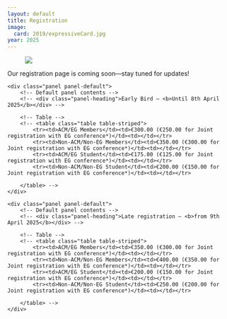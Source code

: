```yaml
---
layout: default
title: Registration
image:
  card: 2019/expressiveCard.jpg
year: 2025
---
```

<figure>
  <a href="https://events.eg.org/Expressive2019"><img src="/img/2019/register.jpg" class="img-responsive pull-center"></a>
</figure>
Our registration page is coming soon—stay tuned for updates!

<!-- Our online registration form is located at **[https://events.eg.org/Expressive2019](https://events.eg.org/Expressive2019)** (CReMA) powered by Eurographics and the Graz University of Technology.

The online form only accepts payments by credit card or bank transfer. -->

<!-- ### Expressive Registration Fees
{: .top1}
_All prices are in Euros_
{: .top-05} -->

<div class="col-12 col-sm-12 col-lg-12">

	<div class="panel panel-default">
		<!-- Default panel contents -->
		<!-- <div class="panel-heading">Early Bird – <b>Until 8th April 2025</b></div> -->

		<!-- Table -->
		<!-- <table class="table table-striped">
			<tr><td>ACM/EG Members</td><td>€300.00 (€250.00 for Joint registration with EG conference*)</td><td></td></tr>
			<tr><td>Non-ACM/Non-EG Members</td><td>€350.00 (€300.00 for Joint registration with EG conference*)</td><td></td></tr>
			<tr><td>ACM/EG Student</td><td>€175.00 (€125.00 for Joint registration with EG conference*)</td><td></td></tr>
			<tr><td>Non-ACM/Non-EG Student</td><td>€200.00 (€150.00 for Joint registration with EG conference*)</td><td></td></tr>

		</table> -->
	</div>
	
	<div class="panel panel-default">
		<!-- Default panel contents -->
		<!-- <div class="panel-heading">Late registration – <b>from 9th April 2025</b></div> -->

		<!-- Table -->
		<!-- <table class="table table-striped">
			<tr><td>ACM/EG Members</td><td>€350.00 (€300.00 for Joint registration with EG conference*)</td><td></td></tr>
			<tr><td>Non-ACM/Non-EG Members</td><td>€400.00 (€350.00 for Joint registration with EG conference*)</td><td></td></tr>
			<tr><td>ACM/EG Student</td><td>€200.00 (€150.00 for Joint registration with EG conference*)</td><td></td></tr>
			<tr><td>Non-ACM/Non-EG Student</td><td>€250.00 (€200.00 for Joint registration with EG conference*)</td><td></td></tr>

		</table> -->
	</div>
	
<!-- * A discount is granted for attendees also registered to <a href="https://www.eurographics2019.it/index.php/for-attendees/registration/">Eurographics 2025</a>. In this case, please select the appropriate "also registered to EG2025" option at the online registration form. -->

<br/>
<br/>
	
</div>

<!-- ### Registration Includes
{: .top1}

Each registration includes:

* Coffee breaks, lunches and Social Dinner for Expressive 2025;
* Participation to the Opening Ceremony, Fast Forward and Welcome Reception of [Eurographics 2025](https://eg25.cs.ucl.ac.uk/main/home.html), on 12th May 2025.

### Additional Options
{: .top1}

It is possible to buy tickets for the Expressive Social Dinner and/or for the EG Opening Ceremony, Fast Forward and Welcome Reception separately (e.g., for accompanying people):

* Ticket for the Welcome Cocktail: 20€
* Ticket for the Social Dinner: 45€

If you have any questions about registration please always feel free to ask the general chairs at [{{site.symposium[page.year].contact}}](mailto:{{site.symposium[page.year].contact}}). We look forward to seeing you in London this year!
{: .top2} -->
